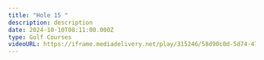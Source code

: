 ```yaml
---
title: "Hole 15 "
description: description
date: 2024-10-10T08:11:00.000Z
type: Golf Courses
videoURL: https://iframe.mediadelivery.net/play/315246/58d90c0d-5d74-472d-8937-85dcc334a9bb
---
```

